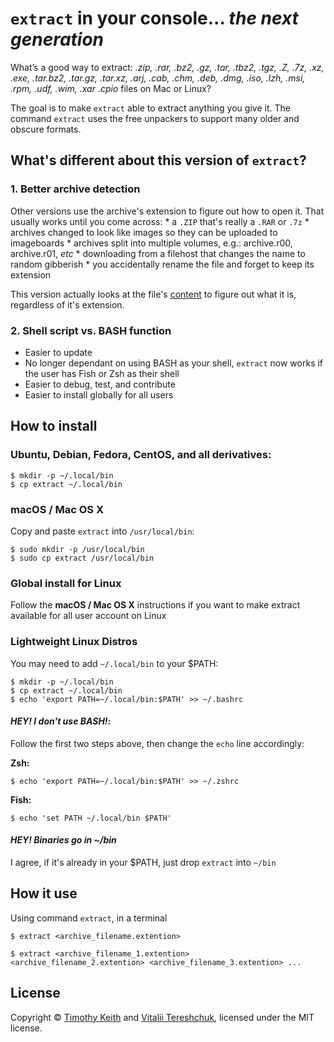 # `extract` in your console... *the next generation*

What’s a good way to extract: *.zip, .rar, .bz2, .gz, .tar, .tbz2, .tgz, .Z, .7z, .xz, .exe, .tar.bz2, .tar.gz, .tar.xz, .arj, .cab, .chm, .deb, .dmg, .iso, .lzh, .msi, .rpm, .udf, .wim, .xar .cpio* files on Mac or Linux?

The goal is to make `extract` able to extract anything you give it. The command `extract` uses the free unpackers to support many older and obscure formats.

## What's different about this version of `extract`?

### 1. Better archive detection
Other versions use the archive's extension to figure out how to open it. That usually works until you come across:
    * a `.ZIP` that's really a `.RAR` or `.7z`
    * archives changed to look like images so they can be uploaded to imageboards
    * archives split into multiple volumes, e.g.: archive.r00, archive.r01, *etc*
    * downloading from a filehost that changes the name to random gibberish
    * you accidentally rename the file and forget to keep its extension

This version actually looks at the file's [content](https://en.wikipedia.org/wiki/List_of_file_signatures) to figure out what it is, regardless of it's extension.

### 2. Shell script vs. BASH function
* Easier to update
* No longer dependant on using BASH as your shell, `extract` now works if the user has Fish or Zsh as their shell
* Easier to debug, test, and contribute
* Easier to install globally for all users


## How to install

### Ubuntu, Debian, Fedora, CentOS, and all derivatives:

```console
$ mkdir -p ~/.local/bin
$ cp extract ~/.local/bin
```

### macOS / Mac OS X

Copy and paste `extract` into `/usr/local/bin`:

```console
$ sudo mkdir -p /usr/local/bin
$ sudo cp extract /usr/local/bin
```

### Global install for Linux
Follow the **macOS / Mac OS X** instructions if you want to make extract available for all user account on Linux


### Lightweight Linux Distros

You may need to add `~/.local/bin` to your $PATH:

```console
$ mkdir -p ~/.local/bin
$ cp extract ~/.local/bin
$ echo 'export PATH=~/.local/bin:$PATH' >> ~/.bashrc
```

#### *HEY! I don't use BASH!*:

Follow the first two steps above, then change the `echo` line accordingly:

**Zsh:**
```console
$ echo 'export PATH=~/.local/bin:$PATH' >> ~/.zshrc
```

**Fish:**
```console
$ echo 'set PATH ~/.local/bin $PATH'
```

#### *HEY! Binaries go in ~/bin*
I agree, if it's already in your $PATH, just drop `extract` into `~/bin`

## How it use

Using command `extract`, in a terminal

```
$ extract <archive_filename.extention>

$ extract <archive_filename_1.extention> <archive_filename_2.extention> <archive_filename_3.extention> ...
```

## License
Copyright &copy; [Timothy Keith](http://keithieopia.com) and [Vitalii Tereshchuk](http://dotoca.net), licensed under the MIT license.
